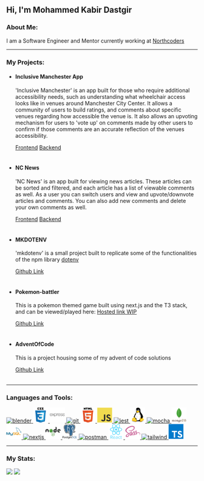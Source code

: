 ## Hi, I'm Mohammed Kabir Dastgir

<h3>About Me:</h3>
<p>I am a Software Engineer and Mentor currently working at <a href="https://northcoders.com/">Northcoders</a></p>

---
<h3>My Projects:</h3>
<ul>
  <li> <h4>Inclusive Manchester App</h4>
    <p>'Inclusive Manchester' is an app built for those who require additional accessibility needs, such as understanding what wheelchair access looks like in venues around Manchester City Center. It allows a community of users to build ratings, and comments about specific venues regarding how accessible the venue is. It also allows an upvoting mechanism for users to 'vote up' on comments made by other users to confirm if those comments are an accurate reflection of the venues accessibility. </p>
    <a href="https://github.com/MKD01/accessapp-fe">Frontend</a> <a href="https://github.com/MKD01/accessapp-be">Backend</a>
    <br /><br />
  </li>
  
  <li> <h4>NC News</h4>
    <p>'NC News' is an app built for viewing news articles. These articles can be sorted and filtered, and each article has a list of viewable comments as well. As a user you can switch users and view and upvote/downvote articles and comments. You can also add new comments and delete your own comments as well.
    </p>     
    <a href="https://github.com/MKD01/accessapp-fe">Frontend</a> <a href="https://github.com/MKD01/accessapp-be">Backend</a>
    <br /><br />
  </li>

  <li> <h4>MKDOTENV</h4>
    <p>'mkdotenv' is a small project built to replicate some of the functionalities of the npm library <a href="https://www.npmjs.com/package/dotenv">dotenv</a>
    </p>     
    <a href="https://github.com/MKD01/mkdotenv">Github Link</a>
    <br /><br />
  </li>

  <li> <h4>Pokemon-battler</h4>
    <p>This is a pokemon themed game built using next.js and the T3 stack, and can be viewed/played here: <a href="https://github.com/mkd-Personal-Projects/Pokemon-battler">Hosted link WIP</a>
    </p>     
    <a href="https://github.com/mkd-Personal-Projects/Pokemon-battler">Github Link</a>
    <br /><br />
  </li>
  
  <li> <h4>AdventOfCode</h4>
    <p>This is a project housing some of my advent of code solutions</p>     
    <a href="https://github.com/mkd-Personal-Projects/adventOfCode)">Github Link</a>
    <br /><br />
  </li>
</ul>

---
<h3 align="left">Languages and Tools:</h3>
<p align="left"> <a href="https://www.blender.org/" target="_blank" rel="noreferrer"> <img src="https://download.blender.org/branding/community/blender_community_badge_white.svg" alt="blender" width="40" height="40"/> </a> <a href="https://www.w3schools.com/css/" target="_blank" rel="noreferrer"> <img src="https://raw.githubusercontent.com/devicons/devicon/master/icons/css3/css3-original-wordmark.svg" alt="css3" width="40" height="40"/> </a> <a href="https://expressjs.com" target="_blank" rel="noreferrer"> <img src="https://raw.githubusercontent.com/devicons/devicon/master/icons/express/express-original-wordmark.svg" alt="express" width="40" height="40"/> </a> <a href="https://git-scm.com/" target="_blank" rel="noreferrer"> <img src="https://www.vectorlogo.zone/logos/git-scm/git-scm-icon.svg" alt="git" width="40" height="40"/> </a> <a href="https://www.w3.org/html/" target="_blank" rel="noreferrer"> <img src="https://raw.githubusercontent.com/devicons/devicon/master/icons/html5/html5-original-wordmark.svg" alt="html5" width="40" height="40"/> </a> <a href="https://developer.mozilla.org/en-US/docs/Web/JavaScript" target="_blank" rel="noreferrer"> <img src="https://raw.githubusercontent.com/devicons/devicon/master/icons/javascript/javascript-original.svg" alt="javascript" width="40" height="40"/> </a> <a href="https://jestjs.io" target="_blank" rel="noreferrer"> <img src="https://www.vectorlogo.zone/logos/jestjsio/jestjsio-icon.svg" alt="jest" width="40" height="40"/> </a> <a href="https://www.linux.org/" target="_blank" rel="noreferrer"> <img src="https://raw.githubusercontent.com/devicons/devicon/master/icons/linux/linux-original.svg" alt="linux" width="40" height="40"/> </a> <a href="https://mochajs.org" target="_blank" rel="noreferrer"> <img src="https://www.vectorlogo.zone/logos/mochajs/mochajs-icon.svg" alt="mocha" width="40" height="40"/> </a> <a href="https://www.mongodb.com/" target="_blank" rel="noreferrer"> <img src="https://raw.githubusercontent.com/devicons/devicon/master/icons/mongodb/mongodb-original-wordmark.svg" alt="mongodb" width="40" height="40"/> </a> <a href="https://www.mysql.com/" target="_blank" rel="noreferrer"> <img src="https://raw.githubusercontent.com/devicons/devicon/master/icons/mysql/mysql-original-wordmark.svg" alt="mysql" width="40" height="40"/> </a> <a href="https://nextjs.org/" target="_blank" rel="noreferrer"> <img src="https://cdn.worldvectorlogo.com/logos/nextjs-2.svg" alt="nextjs" width="40" height="40"/> </a> <a href="https://nodejs.org" target="_blank" rel="noreferrer"> <img src="https://raw.githubusercontent.com/devicons/devicon/master/icons/nodejs/nodejs-original-wordmark.svg" alt="nodejs" width="40" height="40"/> </a> <a href="https://www.postgresql.org" target="_blank" rel="noreferrer"> <img src="https://raw.githubusercontent.com/devicons/devicon/master/icons/postgresql/postgresql-original-wordmark.svg" alt="postgresql" width="40" height="40"/> </a> <a href="https://postman.com" target="_blank" rel="noreferrer"> <img src="https://www.vectorlogo.zone/logos/getpostman/getpostman-icon.svg" alt="postman" width="40" height="40"/> </a> <a href="https://reactjs.org/" target="_blank" rel="noreferrer"> <img src="https://raw.githubusercontent.com/devicons/devicon/master/icons/react/react-original-wordmark.svg" alt="react" width="40" height="40"/> </a> <a href="https://sass-lang.com" target="_blank" rel="noreferrer"> <img src="https://raw.githubusercontent.com/devicons/devicon/master/icons/sass/sass-original.svg" alt="sass" width="40" height="40"/> </a> <a href="https://tailwindcss.com/" target="_blank" rel="noreferrer"> <img src="https://www.vectorlogo.zone/logos/tailwindcss/tailwindcss-icon.svg" alt="tailwind" width="40" height="40"/> </a> <a href="https://www.typescriptlang.org/" target="_blank" rel="noreferrer"> <img src="https://raw.githubusercontent.com/devicons/devicon/master/icons/typescript/typescript-original.svg" alt="typescript" width="40" height="40"/> </a> </p>

---
<h3>My Stats:</h3>
<img src="https://github-readme-stats.vercel.app/api?username=MKD01&show_icons=true&theme=algolia" />
<img src="https://github.r2v.ch/codewars?user=MKD01&theme=purple_dark" />

